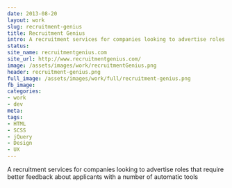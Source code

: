 ```yaml
---
date: 2013-08-20
layout: work
slug: recruitment-genius
title: Recruitment Genius
intro: A recruitment services for companies looking to advertise roles that require better feedback about applicants with a number of automatic tools
status: 
site_name: recruitmentgenius.com
site_url: http://www.recruitmentgenius.com/
image: /assets/images/work/recruitmentGenius.png
header: recruitment-genius.png
full_image: /assets/images/work/full/recruitment-genius.png
fb_image: 
categories:
- work
- dev
meta: 
tags: 
- HTML
- SCSS
- jQuery
- Design
- UX
---
```


A recruitment services for companies looking to advertise roles that require better feedback about applicants with a number of automatic tools